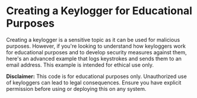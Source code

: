 # Creating a Keylogger for Educational Purposes

Creating a keylogger is a sensitive topic as it can be used for malicious purposes. However, if you're looking to understand how keyloggers work for educational purposes and to develop security measures against them, here's an advanced example that logs keystrokes and sends them to an email address. This example is intended for ethical use only.

**Disclaimer:** This code is for educational purposes only. Unauthorized use of keyloggers can lead to legal consequences. Ensure you have explicit permission before using or deploying this on any system.
